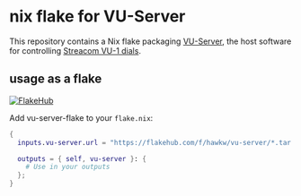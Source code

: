 # nix flake for VU-Server

This repository contains a Nix flake packaging [VU-Server], the host software for controlling [Streacom VU-1 dials].

## usage as a flake

[![FlakeHub](https://img.shields.io/endpoint?url=https://flakehub.com/f/hawkw/vu-server/badge)](https://flakehub.com/flake/hawkw/vu-server)

Add vu-server-flake to your `flake.nix`:

```nix
{
  inputs.vu-server.url = "https://flakehub.com/f/hawkw/vu-server/*.tar.gz";

  outputs = { self, vu-server }: {
    # Use in your outputs
  };
}

```

[VU-Server]: https://github.com/SasaKaranovic/VU-Server
[Streacom VU-1 dials]: https://streacom.com/products/vu1-dynamic-analogue-dials/
